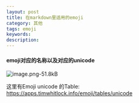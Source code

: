 ```yaml
---
layout: post
title: 在markdown里适用的emoji
category: 其他
tags: emoji
keywords: 
description:
---
```


####  emoji对应的名称以及对应的unicode

![image.png-51.8kB][1]


  [1]: http://static.zybuluo.com/qxjbeyond/ilwvxbo51kxjlv5hzii29yu8/image.png



这里有Emoji unicode 的Table:  https://apps.timwhitlock.info/emoji/tables/unicode
